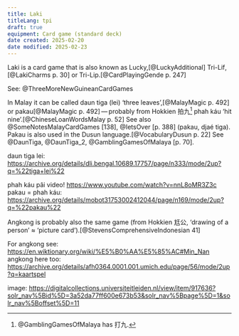 ```yaml
---
title: Laki
titleLang: tpi
draft: true
equipment: Card game (standard deck)
date created: 2025-02-20
date modified: 2025-02-23
---
```


<span class="aka noun" lang="tpi">Laki</span> is a card game that is also known as <span class="aka">Lucky</span>,[@LuckyAdditional] <span class="aka noun" lang="tpi">Tri-Lif</span>,[@LakiCharms p. 30] or <span class="aka noun" lang="tpi">Tri-Lip</span>.[@CardPlayingGende p. 247]

See: @ThreeMoreNewGuineanCardGames

In Malay it can be called <span lang="ms" class="aka">daun tiga (lei)</span> ‘three leaves’,[@MalayMagic p. 492] or <span lang="ms" class="aka">pakau</span>[@MalayMagic p. 492] — probably from Hokkien <span lang="nan" class="aka">拍九</span>[^fn0] <span lang="nan-Latn" class="aka">phah káu</span> ‘hit nine’.[@ChineseLoanWordsMalay p. 52] See also @SomeNotesMalayCardGames [138], @IetsOver [p. 388] (pakau, djaé tiga). Pakau is also used in the Dusun language.[@VocabularyDusun p. 22] See @DaunTiga, @DaunTiga_2, @GamblingGamesOfMalaya [p. 70].

daun tiga lei: https://archive.org/details/dli.bengal.10689.17757/page/n333/mode/2up?q=%22tiga+lei%22

[^fn0]: @GamblingGamesOfMalaya has <span lang="nan" class="aka">打九</span>.

phah káu pâi video! https://www.youtube.com/watch?v=nnL8oMR3Z3c
pakau = phah káu: https://archive.org/details/mobot31753002412044/page/n169/mode/2up?q=%22pakau%22

<span lang="id" class="aka noun">Angkong</span> is probably also the same game (from Hokkien <span lang="nan-Latn">尪公</span>, ‘drawing of a person’ ≈ ‘picture card’).[@StevensComprehensiveIndonesian 41]

For angkong see: https://en.wiktionary.org/wiki/%E5%B0%AA%E5%85%AC#Min_Nan
angkong here too: https://archive.org/details/afh0364.0001.001.umich.edu/page/56/mode/2up?q=kaartspel

image:
https://digitalcollections.universiteitleiden.nl/view/item/917636?solr_nav%5Bid%5D=3a52da77ff600e673b53&solr_nav%5Bpage%5D=1&solr_nav%5Boffset%5D=11